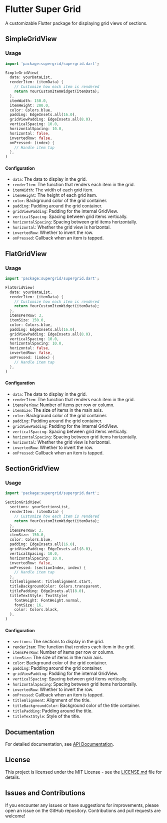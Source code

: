 # Flutter Super Grid

A customizable Flutter package for displaying grid views of sections.

## SimpleGridView

### Usage

```dart
import 'package:supergrid/supergrid.dart';

SimpleGridView(
  data: yourDataList,
  renderItem: (itemData) {
    // Customize how each item is rendered
    return YourCustomItemWidget(itemData);
  },
  itemWidth: 150.0,
  itemHeight: 200.0,
  color: Colors.blue,
  padding: EdgeInsets.all(16.0),
  gridViewPadding: EdgeInsets.all(8.0),
  verticalSpacing: 10.0,
  horizontalSpacing: 10.0,
  horizontal: false,
  invertedRow: false,
  onPressed: (index) {
    // Handle item tap
  },
)
```

#### Configuration

- `data`: The data to display in the grid.
- `renderItem`: The function that renders each item in the grid.
- `itemWidth`: The width of each grid item.
- `itemHeight`: The height of each grid item.
- `color`: Background color of the grid container.
- `padding`: Padding around the grid container.
- `gridViewPadding`: Padding for the internal GridView.
- `verticalSpacing`: Spacing between grid items vertically.
- `horizontalSpacing`: Spacing between grid items horizontally.
- `horizontal`: Whether the grid view is horizontal.
- `invertedRow`: Whether to invert the row.
- `onPressed`: Callback when an item is tapped.

## FlatGridView

### Usage

```dart
import 'package:supergrid/supergrid.dart';

FlatGridView(
  data: yourDataList,
  renderItem: (itemData) {
    // Customize how each item is rendered
    return YourCustomItemWidget(itemData);
  },
  itemsPerRow: 3,
  itemSize: 150.0,
  color: Colors.blue,
  padding: EdgeInsets.all(16.0),
  gridViewPadding: EdgeInsets.all(8.0),
  verticalSpacing: 10.0,
  horizontalSpacing: 10.0,
  horizontal: false,
  invertedRow: false,
  onPressed: (index) {
    // Handle item tap
  },
)
```

#### Configuration

- `data`: The data to display in the grid.
- `renderItem`: The function that renders each item in the grid.
- `itemsPerRow`: Number of items per row or column.
- `itemSize`: The size of items in the main axis.
- `color`: Background color of the grid container.
- `padding`: Padding around the grid container.
- `gridViewPadding`: Padding for the internal GridView.
- `verticalSpacing`: Spacing between grid items vertically.
- `horizontalSpacing`: Spacing between grid items horizontally.
- `horizontal`: Whether the grid view is horizontal.
- `invertedRow`: Whether to invert the row.
- `onPressed`: Callback when an item is tapped.

## SectionGridView

### Usage

```dart
import 'package:supergrid/supergrid.dart';

SectionGridView(
  sections: yourSectionsList,
  renderItem: (itemData) {
    // Customize how each item is rendered
    return YourCustomItemWidget(itemData);
  },
  itemsPerRow: 3,
  itemSize: 150.0,
  color: Colors.blue,
  padding: EdgeInsets.all(16.0),
  gridViewPadding: EdgeInsets.all(8.0),
  verticalSpacing: 10.0,
  horizontalSpacing: 10.0,
  invertedRow: false,
  onPressed: (sectionIndex, index) {
    // Handle item tap
  },
  titleAlignment: TitleAlignment.start,
  titleBackgroundColor: Colors.transparent,
  titlePadding: EdgeInsets.all(8.0),
  titleTextStyle: TextStyle(
    fontWeight: FontWeight.normal,
    fontSize: 16,
    color: Colors.black,
  ),
)
```

#### Configuration

- `sections`: The sections to display in the grid.
- `renderItem`: The function that renders each item in the grid.
- `itemsPerRow`: Number of items per row or column.
- `itemSize`: The size of items in the main axis.
- `color`: Background color of the grid container.
- `padding`: Padding around the grid container.
- `gridViewPadding`: Padding for the internal GridView.
- `verticalSpacing`: Spacing between grid items vertically.
- `horizontalSpacing`: Spacing between grid items horizontally.
- `invertedRow`: Whether to invert the row.
- `onPressed`: Callback when an item is tapped.
- `titleAlignment`: Alignment of the title.
- `titleBackgroundColor`: Background color of the title container.
- `titlePadding`: Padding around the title.
- `titleTextStyle`: Style of the title.

## Documentation

For detailed documentation, see [API Documentation](https://github.com/otrofy/flutter-super-grid/).


## License

This project is licensed under the MIT License - see the [LICENSE.md](https://github.com/otrofy/flutter-super-grid/blob/main/LICENSE) file for details.



## Issues and Contributions 
If you encounter any issues or have suggestions for improvements, please open an issue on the GitHub repository. Contributions and pull requests are welcome!
